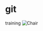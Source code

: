 # git
training
![Chair](https://github.com/RomanyGh/git/assets/140962258/9e7ca1ba-a7c8-4f0d-a3e7-db41011077fb)
